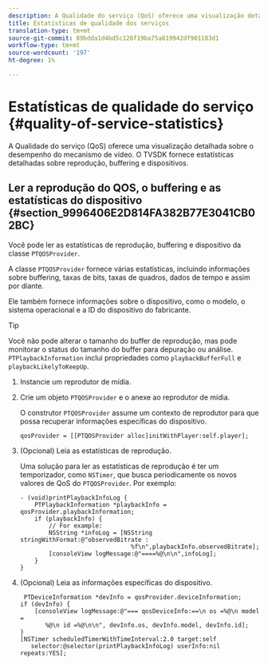 ```yaml
---
description: A Qualidade do serviço (QoS) oferece uma visualização detalhada sobre o desempenho do mecanismo de vídeo. O TVSDK fornece estatísticas detalhadas sobre reprodução, buffering e dispositivos.
title: Estatísticas de qualidade dos serviços
translation-type: tm+mt
source-git-commit: 89bdda1d4bd5c126f19ba75a819942df901183d1
workflow-type: tm+mt
source-wordcount: '197'
ht-degree: 1%

---
```



# Estatísticas de qualidade do serviço {#quality-of-service-statistics}

A Qualidade do serviço (QoS) oferece uma visualização detalhada sobre o desempenho do mecanismo de vídeo. O TVSDK fornece estatísticas detalhadas sobre reprodução, buffering e dispositivos.

## Ler a reprodução do QOS, o buffering e as estatísticas do dispositivo {#section_9996406E2D814FA382B77E3041CB02BC}

Você pode ler as estatísticas de reprodução, buffering e dispositivo da classe `PTQOSProvider`.

A classe `PTQOSProvider` fornece várias estatísticas, incluindo informações sobre buffering, taxas de bits, taxas de quadros, dados de tempo e assim por diante.

Ele também fornece informações sobre o dispositivo, como o modelo, o sistema operacional e a ID do dispositivo do fabricante.

>[!TIP]
>
>Você não pode alterar o tamanho do buffer de reprodução, mas pode monitorar o status do tamanho do buffer para depuração ou análise. `PTPlaybackInformation` inclui propriedades como  `playbackBufferFull` e  `playbackLikelyToKeepUp`.

1. Instancie um reprodutor de mídia.
1. Crie um objeto `PTQOSProvider` e o anexe ao reprodutor de mídia.

   O construtor `PTQOSProvider` assume um contexto de reprodutor para que possa recuperar informações específicas do dispositivo.

   ```
   qosProvider = [[PTQOSProvider alloc]initWithPlayer:self.player]; 
   ```

1. (Opcional) Leia as estatísticas de reprodução.

   Uma solução para ler as estatísticas de reprodução é ter um temporizador, como `NSTimer`, que busca periodicamente os novos valores de QoS do `PTQOSProvider`. Por exemplo:

   ```
   - (void)printPlaybackInfoLog { 
       PTPlaybackInformation *playbackInfo = qosProvider.playbackInformation;  
       if (playbackInfo) { 
           // For example: 
           NSString *infoLog = [NSString stringWithFormat:@"observedBitrate :  
                                  %f\n",playbackInfo.observedBitrate]; 
           [consoleView logMessage:@"====%@\n\n",infoLog]; 
       } 
   }
   ```

1. (Opcional) Leia as informações específicas do dispositivo.

   ```
    PTDeviceInformation *devInfo = qosProvider.deviceInformation; 
   if (devInfo) { 
       [consoleView logMessage:@"=== qosDeviceInfo:==\n os =%@\n model =  
          %@\n id =%@\n\n", devInfo.os, devInfo.model, devInfo.id]; 
   } 
   [NSTimer scheduledTimerWithTimeInterval:2.0 target:self  
      selector:@selector(printPlaybackInfoLog) userInfo:nil repeats:YES];
   ```
